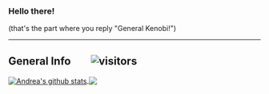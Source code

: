 ### Hello there!
(that's the part where you reply "General Kenobi!")

***

## General Info  &nbsp;&nbsp;&nbsp;&nbsp;&nbsp;&nbsp; ![visitors](https://visitor-badge.glitch.me/badge?page_id=andreaiaia.andreaiaia&left_color=green&right_color=red)
<a href="https://github.com/andreaiaia/andreaiaia">
    <img align="center" src="https://github-readme-stats.vercel.app/api?username=andreaiaia&show_icons=true&include_all_commits=true&theme=algolia" alt="Andrea's github stats" />
</a>

<a href="https://github.com/andreaiaia/andreaiaia">
    <img align="center" src="https://github-readme-stats.vercel.app/api/top-langs/?username=kocierik&layout=compact&theme=algolia" />
</a>
